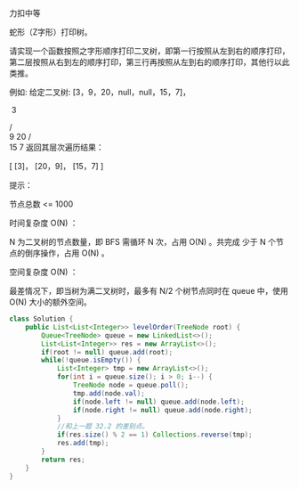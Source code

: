 力扣中等



蛇形（Z字形）打印树。

请实现一个函数按照之字形顺序打印二叉树，即第一行按照从左到右的顺序打印，第二层按照从右到左的顺序打印，第三行再按照从左到右的顺序打印，其他行以此类推。

 

例如:
给定二叉树: [3，9，20，null，null，15，7]，

​	3

   / \
  9  20
    /  \
   15   7
返回其层次遍历结果：

[
  [3]，
  [20，9]，
  [15，7]
]




提示：

节点总数 <= 1000



时间复杂度 O(N) ： 

N 为二叉树的节点数量，即 BFS 需循环 N 次，占用 O(N) 。共完成 少于 N 个节点的倒序操作，占用 O(N) 。

空间复杂度 O(N) ： 

最差情况下，即当树为满二叉树时，最多有 N/2 个树节点同时在 queue 中，使用 O(N) 大小的额外空间。

````java
class Solution {
    public List<List<Integer>> levelOrder(TreeNode root) {
        Queue<TreeNode> queue = new LinkedList<>();
        List<List<Integer>> res = new ArrayList<>();
        if(root != null) queue.add(root);
        while(!queue.isEmpty()) {
            List<Integer> tmp = new ArrayList<>();
            for(int i = queue.size(); i > 0; i--) {
                TreeNode node = queue.poll();
                tmp.add(node.val);
                if(node.left != null) queue.add(node.left);
                if(node.right != null) queue.add(node.right);
            }
            //和上一题 32.2 的差别点。
            if(res.size() % 2 == 1) Collections.reverse(tmp);
            res.add(tmp);
        }
        return res;
    }
}
````



